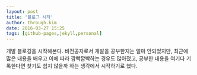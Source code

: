 ```yaml
---
layout: post
title: '블로그 시작'
author: through.kim
date: 2016-03-27 15:25
tags: [github-pages,jekyll,personal]
---
```

개발 블로깅을 시작해본다.
비전공자로서 개발을 공부한지는 얼마 안되었지만, 최근에 많은 내용을 배우고 이에 따라 깜빡깜빡하는 경우도 많아졌고, 공부한 내용을 여기다 기록한다면 찾기도 쉽지 않을까 하는 생각에서 시작하기로 했다.